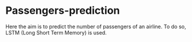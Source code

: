 # Passengers-prediction

Here the aim is to predict the number of passengers of an airline. To do so, LSTM (Long Short Term Memory) is used.
